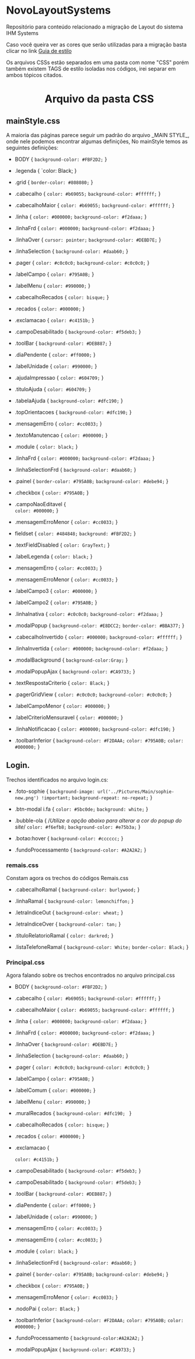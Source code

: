 # NovoLayoutSystems
Repositório para conteúdo relacionado a migração de Layout do sistema IHM Systems

Caso você queira ver as cores que serão utilizadas para a migração basta clicar no link [Guia de estilo](https://github.com/MatheusLCSantos7/NovoLayoutSystems/blob/main/GuiaDeEstilo.md)


Os arquivos CSSs estão separados em uma pasta com nome "CSS" porém também existem TAGS de estilo isoladas nos códigos, irei separar em ambos tópicos citados. 
<h1 align="center">Arquivo da pasta CSS</h2>
<h2>mainStyle.css</h2>
A maioria das páginas parece seguir um padrão do arquivo _MAIN STYLE_, onde nele podemos encontrar algumas definições, 
No mainStyle temos as seguintes definições:

- BODY
{
	`background-color: #FBF2D2;`
}
- .legenda
{
	`color: Black;
}
- .grid
{
	`border-color: #808080;`
}
- .cabecalho
{
	`color: #b69055;`
	`background-color: #ffffff;`
}
- .cabecalhoMaior
{
	`color: #b69055;`
	`background-color: #ffffff;`
}
- .linha
{
	`color: #000000;`
	`background-color: #f2daaa;`
}
- .linhaFrd
{
	`color: #000000;`
  `background-color: #f2daaa;`
}
- .linhaOver
{
	`cursor: pointer;`
	`background-color: #DEBD7E;`
}
- .linhaSelection
{
	`background-color: #daab60;`
}
- .pager
{
	`color: #c0c0c0;`
	`background-color: #c0c0c0;`
}
- .labelCampo
{
	`color: #795A0B;`
}
- .labelMenu
{
	`color: #990000;`
}

- .cabecalhoRecados
{
	`color: bisque;`
}

- .recados
{
	`color: #000000;`
}

- .exclamacao
{
	`color: #c4151b;`
}

- .campoDesabilitado
{
	`background-color: #f5deb3;`
}
- .toolBar
{
	`background-color: #DEB887;`
}

- .diaPendente
{
	`color: #ff0000;`
}

- .labelUnidade
{
	`color: #990000;`
}

- .ajudaImpressao
{
	`color: #604709;`
}

- .tituloAjuda
{
	`color: #604709;`
}

- .tabelaAjuda
{
    `background-color: #dfc190;`
}

- .topOrientacoes
{
    `background-color: #dfc190;`
}

- .mensagemErro
{
	`color: #cc0033;`
}

- .textoManutencao
{
	`color: #000000;`
}

- .module
{
	`color: black;`
}

- .linhaFrd
{
	`color: #000000;`
	`background-color: #f2daaa;`
}

- .linhaSelectionFrd
{
	`background-color: #daab60;`
}

- .painel
{
	`border-color: #795A0B;`
	`background-color: #debe94;`
}

- .checkbox
{
	`color: #795A0B;`
}

- .campoNaoEditavel
{	
	`color: #000000;`
}

- .mensagemErroMenor
{
	`color: #cc0033;`
}

- fieldset
{
	`color: #484848;`
	`background: #FBF2D2;`
}

- .textFieldDisabled
{
	`color: GrayText;`
}

- .labelLegenda
{
	`color: black;`
}

- .mensagemErro
{
	`color: #cc0033;`
}

- .mensagemErroMenor
{
	`color: #cc0033;`
}

- .labelCampo3
{
	`color: #000000;`
}

- .labelCampo2
{
	`color: #795A0B;`
}

- .linhaInativa
{
	`color: #c0c0c0;`
	`background-color: #f2daaa;`
}

- .modalPopup
{
	`background-color: #E8DCC2;`
	`border-color: #BBA377;`
}

- .cabecalhoInvertido
{
	`color: #000000;`
	`background-color: #ffffff;`
}

- .linhaInvertida
{
	`color: #000000;`
	`background-color: #f2daaa;`
}

- .modalBackground 
{
	`background-color:Gray;`
}

- .modalPopupAjax
{
	`background-color: #CA9733;`
}

- .textRespostaCriterio
{
	`color: Black;`
}

- .pagerGridView
{
	`color: #c0c0c0;`
	`background-color: #c0c0c0;`
}

- .labelCampoMenor
{
	`color: #000000;`
}

- .labelCriterioMensuravel
{
	`color: #000000;`
}

- .linhaNotificacao
{
	`color: #000000;`
	`background-color: #dfc190;`
}

- .toolbarInferior
{
	`background-color: #F2DAAA;`
	`color: #795A0B;`
	`color: #000000;`
}


<h2> Login. </h2>

Trechos identificados no arquivo login.cs:

- .foto-sophie {
    `background-image: url('../Pictures/Main/sophie-new.png') !important;`
    `background-repeat: no-repeat;`
}

- .btn-modal i.fa {
    `color: #5bc0de;`
    `background: white;`
}

- .bubble-ola {
    /*Utilize a opção abaixo para alterar a cor do popup do site*/
   `color: #f6efb8;`
    `background-color: #e75b3a;`
}

- .botao:hover {
        `background-color: #cccccc;`
    }

- .fundoProcessamento {
    `background-color: #A2A2A2;`
}
<h3>remais.css</h3>

Constam agora os trechos do códigos Remais.css

- .cabecalhoRamal
{
	`background-color: burlywood;`
}

- .linhaRamal
{
	`background-color: lemonchiffon;`
}

- .letraIndiceOut
{
	`background-color: wheat;`
}

- .letraIndiceOver
{
	`background-color: tan;`
}

- .tituloRelatorioRamal
{
	`color: darkred;`
}

- .listaTelefoneRamal
{
	`background-color: White;`
	`border-color: Black;`
}


<h3>Principal.css</h3>

Agora falando sobre os trechos encontrados no arquivo principal.css

- BODY
{
	`background-color: #FBF2D2;`
}

- .cabecalho {
    `color: #b69055;`
    `background-color: #ffffff;`
}

- .cabecalhoMaior
{
	`color: #b69055;`
	`background-color: #ffffff;`
}


- .linha
{
	`color: #000000;`
	`background-color: #f2daaa;`
}

- .linhaFrd
{
	`color: #000000;`
	`background-color: #f2daaa;`
}

- .linhaOver
{
	`background-color: #DEBD7E;`
}

- .linhaSelection
{
	`background-color: #daab60;`
}

- .pager
{
	`color: #c0c0c0;`
	`background-color: #c0c0c0;`
}

- .labelCampo
{
	`color: #795A0B;`
}

- .labelComum
{
	`color: #000000;`
}

- .labelMenu
{
	`color: #990000;`
}

- .muralRecados
{
	`background-color: #dfc190;	`
}

- .cabecalhoRecados
{
	`color: bisque;`
}

- .recados
{
	`color: #000000;`
}

- .exclamacao
{

	`color: #c4151b;`
}

- .campoDesabilitado
{
	`background-color: #f5deb3;`
}

- .campoDesabilitado
{
	`background-color: #f5deb3;`
}

- .toolBar
{
	`background-color: #DEB887;`
}

- .diaPendente
{
	`color: #ff0000;`
}

- .labelUnidade
{
	`color: #990000;`
}

- .mensagemErro
{
	`color: #cc0033;`
}

- .mensagemErro
{
	`color: #cc0033;`
}

- .module
{
	`color: black;`
}

- .linhaSelectionFrd
{
	`background-color: #daab60;`
}

- .painel
{
	`border-color: #795A0B;`
	`background-color: #debe94;`
}

- .checkbox
{
	`color: #795A0B;`
}

- .mensagemErroMenor
{
	`color: #cc0033;`
}

- .nodoPai
{
	`color: Black;`
}

- .toolbarInferior
{
	`background-color: #F2DAAA;`
	`color: #795A0B;`
	`color: #000000;`
}  

- .fundoProcessamento
{
    `background-color:#A2A2A2;`
}

- .modalPopupAjax
{
	`background-color: #CA9733;`
}




















